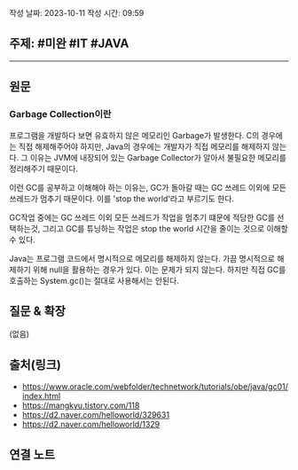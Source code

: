 작성 날짜: 2023-10-11
작성 시간: 09:59

## 주제: #미완 #IT #JAVA 

----
## 원문

### Garbage Collection이란

프로그램을 개발하다 보면 유효하지 않은 메모리인 Garbage가 발생한다. C의 경우에는 직접 해제해주어야 하지만, Java의 경우에는 개발자가 직접 메모리를 해제하지 않는다. 그 이유는 JVM에 내장되어 있는 Garbage Collector가 알아서 불필요한 메모리를 정리해주기 때문이다. 

이런 GC를 공부하고 이해해야 하는 이유는, GC가 돌아갈 때는 GC 쓰레드 이외에 모든 쓰레드가 멈추기 때문이다. 이를 'stop the world'라고 부르기도 한다.

GC작업 중에는 GC 쓰레드 이외 모든 쓰레드가 작업을 멈추기 떄문에 적당한 GC를 선택하는것, 그리고 GC를 튜닝하는 작업은 stop the world 시간을 줄이는 것으로 이해할 수 있다.


Java는 프로그램 코드에서 명시적으로 메모리를 해제하지 않는다. 가끔 명시적으로 해제하기 위해 null을 활용하는 경우가 있다. 이는 문제가 되지 않는다. 하지만 직접 GC를 호출하는 System.gc()는 절대로 사용해서는 안된다. 


## 질문 & 확장

(없음)

## 출처(링크)
- https://www.oracle.com/webfolder/technetwork/tutorials/obe/java/gc01/index.html
- https://mangkyu.tistory.com/118
- https://d2.naver.com/helloworld/329631
- https://d2.naver.com/helloworld/1329
## 연결 노트










